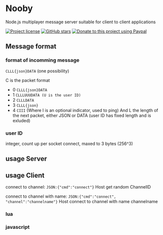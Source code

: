# Nooby
Node.js multiplayer message server suitable for client to client applications

[![Project license](https://img.shields.io/github/license/Luke100000/Nooby?style=flat-square)](https://github.com/Luke100000/Nooby/blob/master/LICENSE)
[![GitHub stars](https://img.shields.io/github/stars/Luke100000/Nooby?style=flat-square&logo=github)](https://github.com/Luke100000/Nooby/stargazers)
[![Donate to this project using Paypal](https://img.shields.io/badge/paypal-donate-blue.svg?style=flat-square&logo=paypal)](https://paypal.me/pools/c/8pAvKwQbHm)

## Message format
### format of incomming message
`CLLL{json}DATA` (one possibility)

C is the packet format
- 0    `CLLL{json}DATA`
- 1    `CLLLUUUDATA (U is the user ID)`
- 2    `CLLLDATA`
- 3    `CLLL{json}`
- 4    `CIII` (Where I is an optional indicator, used to ping)
And L the length of the next packet, either JSON or DATA (user ID has fixed length and is exluded)
    

### user ID
integer, count up per socket connect, maxed to 3 bytes (256^3)

## usage Server

## usage Client
connect to channel: `JSON:{"cmd":"connect"}` Host get random ChannelID

connect to channel with name: `JSON:{"cmd":"connect", "channel":"channelname"}` Host connect to channel with name channelname


### lua

### javascript